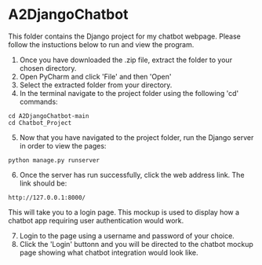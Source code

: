 # A2DjangoChatbot
This folder contains the Django project for my chatbot webpage. Please follow the instuctions below to run and view the program. 

1. Once you have downloaded the .zip file, extract the folder to your chosen directory.
2. Open PyCharm and click 'File' and then 'Open'
3. Select the extracted folder from your directory.
4. In the terminal navigate to the project folder using the following 'cd' commands:
```
cd A2DjangoChatbot-main
cd Chatbot_Project
```
5. Now that you have navigated to the project folder, run the Django server in order to view the pages:
```
python manage.py runserver
```
6. Once the server has run successfully, click the web address link. The link should be:
```
http://127.0.0.1:8000/
```
This will take you to a login page. This mockup is used to display how a chatbot app requiring user authentication would work. 

7. Login to the page using a username and password of your choice. 
8. Click the 'Login' buttonn and you will be directed to the chatbot mockup page showing what chatbot integration would look like. 
